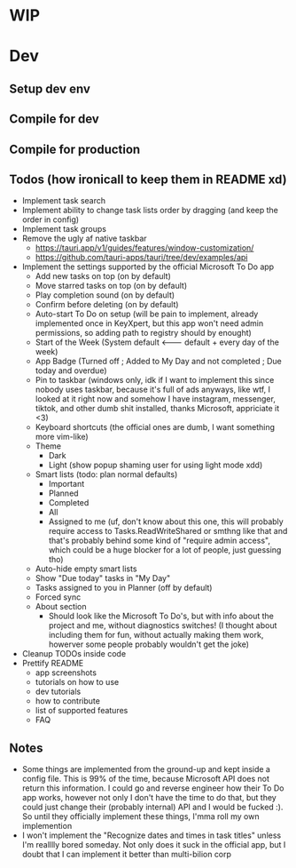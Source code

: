 # WIP

# Dev

## Setup dev env

## Compile for dev

## Compile for production

## Todos (how ironicall to keep them in README xd)

- Implement task search
- Implement ability to change task lists order by dragging (and keep the order in config)
- Implement task groups
- Remove the ugly af native taskbar
  - https://tauri.app/v1/guides/features/window-customization/
  - https://github.com/tauri-apps/tauri/tree/dev/examples/api
- Implement the settings supported by the official Microsoft To Do app
  - Add new tasks on top (on by default)
  - Move starred tasks on top (on by default)
  - Play completion sound (on by default)
  - Confirm before deleting (on by default)
  - Auto-start To Do on setup (will be pain to implement, already implemented once in KeyXpert, but this app won't need admin permissions, so adding path to registry should by enought)
  - Start of the Week (System default <--- default + every day of the week)
  - App Badge (Turned off ; Added to My Day and not completed ; Due today and overdue)
  - Pin to taskbar (windows only, idk if I want to implement this since nobody uses taskbar, because it's full of ads anyways, like wtf, I looked at it right now and somehow I have instagram, messenger, tiktok, and other dumb shit installed, thanks Microsoft, appriciate it <3)
  - Keyboard shortcuts (the official ones are dumb, I want something more vim-like)
  - Theme
    - Dark
    - Light (show popup shaming user for using light mode xdd)
  - Smart lists (todo: plan normal defaults)
    - Important
    - Planned
    - Completed
    - All
    - Assigned to me (uf, don't know about this one, this will probably require access to Tasks.ReadWriteShared or smthng like that and that's probably behind some kind of "require admin access", which could be a huge blocker for a lot of people, just guessing tho)
  - Auto-hide empty smart lists
  - Show "Due today" tasks in "My Day"
  - Tasks assigned to you in Planner (off by default)
  - Forced sync
  - About section
    - Should look like the Microsoft To Do's, but with info about the project and me, without diagnostics switches! (I thought about including them for fun, without actually making them work, howerver some people probably wouldn't get the joke)
- Cleanup TODOs inside code
- Prettify README
  - app screenshots
  - tutorials on how to use
  - dev tutorials
  - how to contribute
  - list of supported features
  - FAQ

## Notes

- Some things are implemented from the ground-up and kept inside a config file. This is 99% of the time, because Microsoft API does not return this information. I could go and reverse engineer how their To Do app works, however not only I don't have the time to do that, but they could just change their (probably internal) API and I would be fucked :). So until they officially implement these things, I'mma roll my own implemention
- I won't implement the "Recognize dates and times in task titles" unless I'm realllly bored someday. Not only does it suck in the official app, but I doubt that I can implement it better than multi-bilion corp
